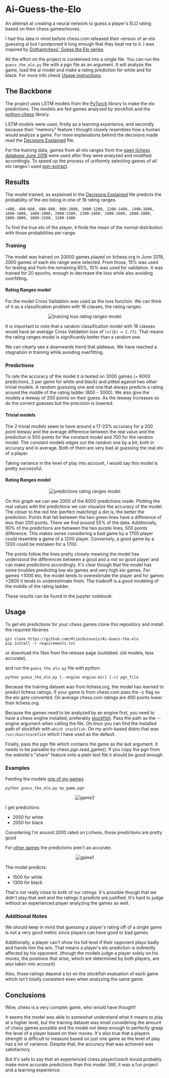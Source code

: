 # Ai-Guess-the-Elo
An attempt at creating a neural network to guess a player's ELO rating based on their chess games/moves.

I had this idea in mind before chess.com released their version of an elo guessing ai but I postponed it long enough that they beat me to it. I was inspired by [Gothamchess' Guess the Elo series](https://www.youtube.com/watch?v=0baCL9wwJTA&list=PLBRObSmbZluRiGDWMKtOTJiLy3q0zIfd7).

All the effort on the project is condensed into a single file. You can run the `guess_the_elo.py` file with a pgn file as an argument. It will analyze the game, load the ai model and make a rating prediction for white and for black. For more info check [Usage instructions](#Usage).

## The Backbone
The project uses LSTM models from the [PyTorch](https://pytorch.org) library to make the elo predictions. The models are fed games analyzed by stockfish and the [python-chess](https://python-chess.readthedocs.io/en/latest/#) library.

LSTM models were used, firstly as a learning experience, and secondly because their "memory" feature I thought closely resembles how a human would analyze a game. For more explanations behind the decisions made read the [Decisions Explained](elo_ai/models/Decisions_Explained.md) file. 

For the training data, games from all elo ranges from the [open lichess database June 2018](https://database.lichess.org/) were used after they were analyzed and modified accordingly. To speed up the process of uniformly selecting games of all elo ranges I used [pgn-extract](https://www.cs.kent.ac.uk/people/staff/djb/pgn-extract/).

## Results
The model trained, as explained in the [Decisions Explained](models/Decisions_explained.md) file predicts the probability of the elo being in one of 16 rating ranges.
```
<400, 400-600, 600-800, 800-1000, 1000-1200, 1200-1400, 1400-1600, 1600-1800, 1800-2000, 2000-2200, 2200-2400, 2400-2600, 2600-2800, 2800-3000, 3000-3200, 3200-3400
```
To find the true elo of the player, it finds the mean of the normal distribution with those probabilities per range.
### Training
The model was trained on 20000 games played on lichess.org in June 2018, 2000 games of each elo range were selected. From those, 15% was used for testing and from the remaining 85%, 10% was used for validation. It was trained for 20 epochs, enough to decrease the loss while also avoiding overfitting.

#### Rating Ranges model
For the model Cross Validation was used as the loss function. We can think of it as a classification problem with 16 classes, the rating ranges.


<p align="center">
  <img src="models/rating_ranges/Graphs/loss_plot.png" alt="training loss rating ranges model">
</p>


It is important to note that a random classification model with 16 classes would have an average Cross Validation loss of `ln(16) = 2.772`. That means the rating ranges model is significantly better than a random one.


We can clearly see a downwards trend that plateaus. We have reached a stagnation in training while avoiding overfitting.


### Predictions


To rate the accuracy of the model it is tested on 3000 games (= 6000 predictions, 2 per game for white and black) and pitted against two other trivial models. A random guessing one and one that always predicts a rating around the middle of the rating ladder (800 - 3000). We also give the models a leeway of 200 points on their guess. As the leeway increases so do the correct guesses but the precision is lowered.


#### Trivial models


The 2 trivial models seem to have around a 17-23% accuracy for a 200 point leeway and the average difference between the real value and the prediction is 500 points for the constant model and 700 for the random model. The constant models edges out the random one by a bit, both in accuracy and in average. Both of them are very bad at guessing the real elo of a player.



Taking variance in the level of play into account, I would say this model is pretty successful.

#### Rating Ranges model


<p align="center">
  <img src="models/rating_ranges/Graphs/predictions.png" alt="predictions rating ranges model">
</p>


On this graph we can see 2000 of the 6000 predictions made. Plotting the real values with the predictions we can visualize the accuracy of the model. The closer to the red line (perfect matching) a dot is, the better the prediction. Points that fall between the two green lines have a difference of less than 200 points. There we find around 55% of the data. Additionally, 90% of the predictions are between the two purple lines, 500 points difference. This makes sense considering a bad game by a 1700 player could resemble a game of a 1200 player. Conversely, a good game by a 1200 could be mistaken for a 1700.


The points follow the lines pretty closely meaning the model has understood the differences between a good and a not so good player and can make predictions accordingly. It's clear though that the model has some troubles predicting low elo games and very high elo games. For games <1000 elo, the model tends to overestimate the player and for games >2600 it tends to underestimate them. The tradeoff is a good modeling of the middle of the rating ladder.


These results can be found in the jupyter notebook.


## Usage
To get elo predictions for your chess games clone this repository and install the required libraries
```
git clone https://github.com/HliasOuzounis/Ai-Guess-the-elo
pip install -r requirements.txt
```
or download the files from the release page (outdated: old models, less accurate), 


and run the `guess_the_elo.py` file with python
```
python guess_the_elo.py [--engine engine-dir] [-c] pgn_file
```

Because the training dataset was from lichess.org, the model has learned to predict lichess ratings. If your game is from chess.com pass the -c flag so the elo gets converted. On average chess.com ratings are 400 points lower than lichess.org.


Because the games need to be analyzed by an engine first, you need to have a chess engine installed, preferably [stockfish](https://stockfishchess.org/download/). Pass the path as the --engine argument when calling the file. On linux you can find the installed path of stockfish with `which stockfish`. On my arch-based distro that was `/usr/bin/stockfish` which I have used as the default.


Finally, pass the pgn file which contains the game as the last argument. It needs to be parsable by chess.pgn.read_game().
If you copy the pgn from the website's "share" feature onto a plain text file it should be good enough.

### Examples


Feeding the models [one of my games](https://lichess.org/bNLqqjHP/black#0)

```
python guess_the_elo.py my_game.pgn
```
<p align="center"> 
  <img src="datasets/showcase_games/game2.gif" alt="game2">
</p>
I get predictions:

- 2050 for white
- 2050 for black


Considering I'm around 2000 rated on Lichess, those predictions are pretty good


For [other games](https://lichess.org/BoxuoUjy/black#0) the predictions aren't as accurate.

<p align="center">
  <img src="datasets/showcase_games/game1.gif" alt="game1">
</p>

The model predicts:

- 1500 for white
- 1300 for black

That's not really close to both of our ratings. It's possible though that we didn't play that well and the ratings it predicts are justified. It's hard to judge without an experienced player analyzing the games as well. 

### Additional Notes


We should keep in mind that guessing a player's rating off of a single game is not a very good metric since players can have good or bad games. 

Additionally, a player can't show his full level if their opponent plays badly and hands him the win. That means a player's elo prediction is indirectly affected by his opponent. (though the models judge a player solely on his moves, the positions that arise, which are determined by both players, are also taken into account)

Also, those ratings depend a lot on the stockfish evaluation of each game which isn't totally consistent even when analyzing the same game.

## Conclusions
Wow, chess is a very complex game, who would have thought! 

It seems the model was able to somewhat understand what it means to play at a higher level, but the training dataset was small considering the amount of chess games possible and the model not deep enough to perfectly grasp the level of a player based on their moves. It's also true that a players strength is difficult to measure based on just one game as the level of play has a lot of variance. Despite that, the accuracy that was achieved was satisfactory.

But it's safe to say that an experienced chess player/coach would probably make more accurate predictions than this model. Still, it was a fun project and a learning experience.